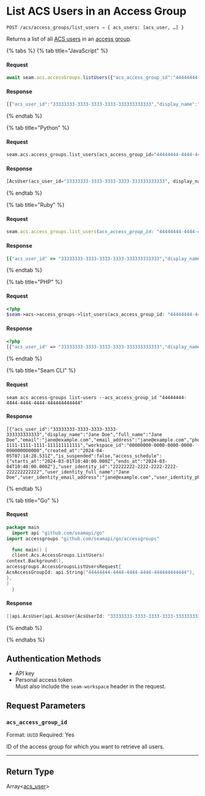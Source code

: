 # List ACS Users in an Access Group

```
POST /acs/access_groups/list_users ⇒ { acs_users: [acs_user, …] }
```

Returns a list of all [ACS users](https://docs.seam.co/latest/capability-guides/access-systems/user-management) in an [access group](https://docs.seam.co/latest/capability-guides/access-systems/assigning-users-to-access-groups).

{% tabs %}
{% tab title="JavaScript" %}
#### Request

```javascript
await seam.acs.accessGroups.listUsers({"acs_access_group_id":"44444444-4444-4444-4444-444444444444"})
```

#### Response

```javascript
[{"acs_user_id":"33333333-3333-3333-3333-333333333333","display_name":"Jane Doe","full_name":"Jane Doe","email":"jane@example.com","email_address":"jane@example.com","phone_number":"+15555550100","acs_system_id":"11111111-1111-1111-1111-111111111111","workspace_id":"00000000-0000-0000-0000-000000000000","created_at":"2024-04-05T07:14:28.531Z","is_suspended":false,"access_schedule":{"starts_at":"2024-03-01T10:40:00.000Z","ends_at":"2024-03-04T10:40:00.000Z"},"user_identity_id":"22222222-2222-2222-2222-222222222222","user_identity_full_name":"Jane Doe","user_identity_email_address":"jane@example.com","user_identity_phone_number":"+15555550100"}]
```
{% endtab %}

{% tab title="Python" %}
#### Request

```python
seam.acs.access_groups.list_users(acs_access_group_id="44444444-4444-4444-4444-444444444444")
```

#### Response

```python
[AcsUser(acs_user_id="33333333-3333-3333-3333-333333333333", display_name="Jane Doe", full_name="Jane Doe", email="jane@example.com", email_address="jane@example.com", phone_number="+15555550100", acs_system_id="11111111-1111-1111-1111-111111111111", workspace_id="00000000-0000-0000-0000-000000000000", created_at="2024-04-05T07:14:28.531Z", is_suspended=false, access_schedule={"starts_at":"2024-03-01T10:40:00.000Z","ends_at":"2024-03-04T10:40:00.000Z"}, user_identity_id="22222222-2222-2222-2222-222222222222", user_identity_full_name="Jane Doe", user_identity_email_address="jane@example.com", user_identity_phone_number="+15555550100")]
```
{% endtab %}

{% tab title="Ruby" %}
#### Request

```ruby
seam.acs.access_groups.list_users(acs_access_group_id: "44444444-4444-4444-4444-444444444444")
```

#### Response

```ruby
[{"acs_user_id" => "33333333-3333-3333-3333-333333333333","display_name" => "Jane Doe","full_name" => "Jane Doe","email" => "jane@example.com","email_address" => "jane@example.com","phone_number" => "+15555550100","acs_system_id" => "11111111-1111-1111-1111-111111111111","workspace_id" => "00000000-0000-0000-0000-000000000000","created_at" => "2024-04-05T07:14:28.531Z","is_suspended" => false,"access_schedule" => {"starts_at":"2024-03-01T10:40:00.000Z","ends_at":"2024-03-04T10:40:00.000Z"},"user_identity_id" => "22222222-2222-2222-2222-222222222222","user_identity_full_name" => "Jane Doe","user_identity_email_address" => "jane@example.com","user_identity_phone_number" => "+15555550100"}]
```
{% endtab %}

{% tab title="PHP" %}
#### Request

```php
<?php
$seam->acs->access_groups->list_users(acs_access_group_id: "44444444-4444-4444-4444-444444444444")
```

#### Response

```php
<?php
[["acs_user_id" => "33333333-3333-3333-3333-333333333333","display_name" => "Jane Doe","full_name" => "Jane Doe","email" => "jane@example.com","email_address" => "jane@example.com","phone_number" => "+15555550100","acs_system_id" => "11111111-1111-1111-1111-111111111111","workspace_id" => "00000000-0000-0000-0000-000000000000","created_at" => "2024-04-05T07:14:28.531Z","is_suspended" => false,"access_schedule" => ["starts_at" => "2024-03-01T10:40:00.000Z", "ends_at" => "2024-03-04T10:40:00.000Z"],"user_identity_id" => "22222222-2222-2222-2222-222222222222","user_identity_full_name" => "Jane Doe","user_identity_email_address" => "jane@example.com","user_identity_phone_number" => "+15555550100"]]
```
{% endtab %}

{% tab title="Seam CLI" %}
#### Request

```seam_cli
seam acs access-groups list-users --acs_access_group_id "44444444-4444-4444-4444-444444444444"
```

#### Response

```seam_cli
[{"acs_user_id":"33333333-3333-3333-3333-333333333333","display_name":"Jane Doe","full_name":"Jane Doe","email":"jane@example.com","email_address":"jane@example.com","phone_number":"+15555550100","acs_system_id":"11111111-1111-1111-1111-111111111111","workspace_id":"00000000-0000-0000-0000-000000000000","created_at":"2024-04-05T07:14:28.531Z","is_suspended":false,"access_schedule":{"starts_at":"2024-03-01T10:40:00.000Z","ends_at":"2024-03-04T10:40:00.000Z"},"user_identity_id":"22222222-2222-2222-2222-222222222222","user_identity_full_name":"Jane Doe","user_identity_email_address":"jane@example.com","user_identity_phone_number":"+15555550100"}]
```
{% endtab %}

{% tab title="Go" %}
#### Request

```go
package main
  import api "github.com/seamapi/go"
import accessgroups "github.com/seamapi/go/accessgroups"

  func main() {
  client.Acs.AccessGroups.ListUsers(
context.Background(),
accessgroups.AccessGroupsListUsersRequest{
AcsAccessGroupId: api.String("44444444-4444-4444-4444-444444444444"),
},
)
  }
```

#### Response

```go
[]api.AcsUser{api.AcsUser{AcsUserId: "33333333-3333-3333-3333-333333333333", DisplayName: "Jane Doe", FullName: "Jane Doe", Email: "jane@example.com", EmailAddress: "jane@example.com", PhoneNumber: "+15555550100", AcsSystemId: "11111111-1111-1111-1111-111111111111", WorkspaceId: "00000000-0000-0000-0000-000000000000", CreatedAt: "2024-04-05T07:14:28.531Z", IsSuspended: false, AccessSchedule: api.AcsUserAccessSchedule{StartsAt: "2024-03-01T10:40:00.000Z", EndsAt: "2024-03-04T10:40:00.000Z"}, UserIdentityId: "22222222-2222-2222-2222-222222222222", UserIdentityFullName: "Jane Doe", UserIdentityEmailAddress: "jane@example.com", UserIdentityPhoneNumber: "+15555550100"}}
```
{% endtab %}

{% endtabs %}

## Authentication Methods

- API key
- Personal access token
  <br>Must also include the `seam-workspace` header in the request.

## Request Parameters

### `acs_access_group_id`

Format: `UUID`
Required: Yes

ID of the access group for which you want to retrieve all users.

***

## Return Type

Array<[acs\_user](./)>
